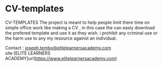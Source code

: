 # CV-templates


CV-TEMPLATES  The project is meant to help people limit there time on simple office work like making a CV , in this case the can easly download the prefered template and use it as they wish.  i prohibit any criminal  use or the harm use to any  my resource against an individual.  

Contact :  joseph.tembo@elitelearnersacademy.com  
site [ELITE LEARNERS ACADEMY]url(https://www.elitelearnersacademy.com)
